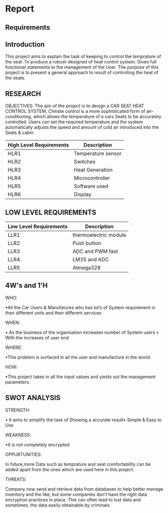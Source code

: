 # Report
## Requirements
## Introduction
This project aims to explain the task of keeping to control the temprature of the seat .To produce a robust-designed of heat control system. Gives full functional statements to the management of the User. The purpose of this project is to present a general approach to result of controlling the heat of the seats.

## RESEARCH
OBJECTIVES: The aim of the project is to design a CAR SEAT HEAT CONTROL SYSTEM, Climate control is a more sophisticated form of air-conditioning, which allows the temperature of a cars Seats to be accurately controlled. Users can set the required temperature and the system automatically adjusts the speed and amount of cold air introduced into the Seats & cabin

| High Level Requirements |  Description       |
| ---------------------- | ----------------   |
| HLR1                   | Temperature sensor |
| HLR2                   | Switches           |
| HLR3                   | Heat Generation    |
| HLR4                   | Microcontroller    |
| HLR5                   | Software used      |
| HLR6                   | Display            |

## LOW LEVEL REQUIREMENTS

| Low Level Requirements |  Description          |
| ---------------------- | ----------------      |
| LLR1                   | thermoelectric module |
| LLR2                   | Push button           |
| LLR3                   | ADC and PWM fast      |
| LLR4                   | LM35 and ADC          |
| LLR5                   | Atmega328             |

## 4W's and 1'H
WHO:

•All the Car Users & Manufatures who has lot’s of System requirement in their different units and their different services

WHEN:

• As the business of the organisation increases number of System users • With the increases of user end

WHERE:

•This problem is surfaced in all the user and manufacture in the world.

HOW:

•This project takes in all the input values and yields out the management parameters.

## SWOT ANALYSIS
STRENGTH:

• It aims to simplify the task of Showing a accurate result• Simple & Easy to Use

WEAKNESS:

•It is not completely encrypted

OPPURTUNITIES:

In future,more Data such as temprature and seat comfortability can be added apart from the ones which are used here in this project.

THREATS:

Company now send and retrieve data from databases to help better manage inventory and the like, but some companies don’t have the right data encryption practices in place. This can often lead to lost data and sometimes, the data easily obtainable by criminals.

